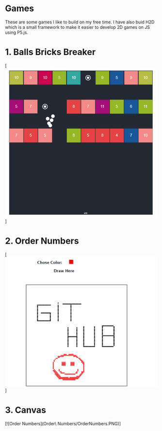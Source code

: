 # Games
These are some games I like to build on my free time. 
I have also buid H2D which is a small framework to make it easier to develop 2D games on JS using P5.js.

# 1. Balls Bricks Breaker
[![Balls Bricks Breaker](bals.PNG)]
# 2. Order Numbers
[![Canvas](Canvas/Canvas.PNG)]
# 3. Canvas
[![Order Numbers](Order\ Numbers/OrderNumbers.PNG)]
